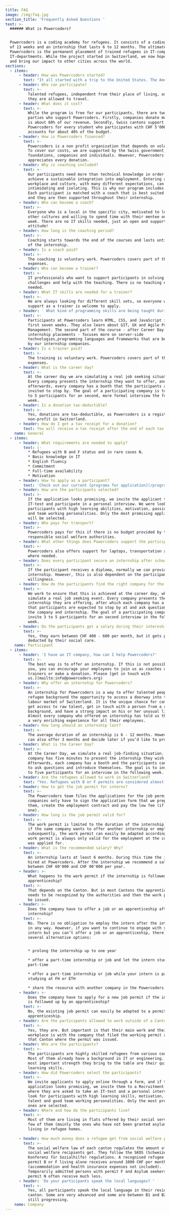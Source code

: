 ```yaml
---
title: FAQ
image: /img/faq.jpg
section_title: 'Frequently Asked Questions '
text: >-
  ###### What is Powercoders?


  Powercoders is a coding academy for refugees. It consists of a coding bootcamp
  of 13 weeks and an internship that lasts 6 to 12 months. The ultimate goal of
  Powercoders is the permanent placement of trained refugees in IT-companies and
  IT-departments. While the project started in Switzerland, we now hope to grow
  and bring our impact to other cities across the world.
sections:
  - items:
      - header: How was Powercoders started?
        text: "It all started with a trip to the United States. The American government invited an entrepreneur of each European country.\r\n\nFounder Christian Hirsig met two entrepreneurs there, one with a cooking school for refugees, one with a coding academy for women. At this time, the refugee crisis in Europe was all over the news. Driven by the energy to help, the idea of Powercoders was born."
      - header: Who can participate?
        text: >-
          Talented refugees, independent from their place of living, as long as
          they are allowed to travel.
      - header: What does it cost?
        text: >-
          While the program is free for our participants, there are two main
          parties who support Powercoders. Firstly, companies donate money what
          is about 60% of our revenue. Secondly, Swiss cantons support
          Powercoders for every student who participates with CHF 5'000 what
          accounts for about 40% of the budget.
      - header: How is Powercoders financed?
        text: >-
          Powercoders is a non profit organisation that depends on volunteers.
          To cover our costs, we are supported by the Swiss government,
          foundations, companies and individuals. However, Powercoders
          appreciates every donation.
      - header: Why is coaching included?
        text: >-
          Our participants need more than technical knowledge in order to
          achieve a sustainable integration into employment. Entering a new
          workplace and culture, with many different expectations, can be
          intimidating and isolating. This is why our program includes a coach.
          Each participant is matched with a coach that is best suited for them,
          and they are then supported throughout their internship.
      - header: Who can become a coach?
        text: >-
          Everyone who is a local in the specific city, motivated to learn about
          other cultures and willing to spend time with their mentee once every
          week. There are no IT skills needed, just an open and supportive
          attitude!
      - header: How long is the coaching period?
        text: >-
          Coaching starts towards the end of the courses and lasts until the end
          of the internship.
      - header: Is a coach paid?
        text: >-
          The coaching is voluntary work. Powercoders covers part of the
          expenses.
      - header: Who can become a trainer?
        text: >-
          IT professionals who want to support participants in solving IT
          challenges and help with the teaching. There is no teaching experience
          needed.
      - header: What IT skills are needed for a trainer?
        text: >-
          We are always looking for different skill sets, so everyone willing to
          support as a trainer is welcome to apply.
      - header: ' What kind of programming skills are being taught during the first 3 months in the coding bootcamp?'
        text: >-
          Participants at Powercoders learn HTML, CSS, and JavaScript in the
          first seven weeks. They also learn about GIT, UX and Agile Project
          Management. The second part of the course - after Career Day and
          internship placements - focuses more on server-side
          technologies,programming languages and frameworks that are being used
          by our internship companies.
      - header: Is a trainer paid?
        text: >-
          The training is voluntary work. Powercoders covers part of the
          expenses.
      - header: What is the career day?
        text: >-
          At the career day we are simulating a real job seeking situation.
          Every company presents the internship they want to offer, and
          afterwards, every company has a booth that the participants are
          invited to stop by. The goal of a participating company is to invite 3
          to 5 participants for an second, more formal interview the following
          week.
      - header: Is a donation tax-deductible?
        text: >-
          Yes, donations are tax-deductible, as Powercoders is a registered
          non-profit in Switzerland.
      - header: How do I get a tax receipt for a donation?
        text: You will receive a tax receipt after the end of each tax year.
    name: General
  - items:
      - header: What requirements are needed to apply?
        text: |-
          * Refugees with B and F status and in rare cases N.
          * Basic knowledge in IT
          * English fluency
          * Commitment
          * Full-time availability
          * Motivation
      - header: How to apply as a participant?
        text: 'Check out our current [programs for application](/program)'
      - header: How are the participants selected?
        text: >-
          If the application looks promising, we invite the applicant to take an
          IT-test and participate in a personal interview. We were looking for
          participants with high learning abilities, motivation, passion, talent
          and team working personalities. Only the most promising applicants
          will be selected.
      - header: Who pays for transport?
        text: >-
          Powercoders pays for this if there is no budget provided by the
          responsible social welfare authorities.
      - header: What other things does Powercoders support the participants with?
        text: >-
          Powercoders also offers support for laptops, transportation and food
          where needed.
      - header: Does every participant secure an internship after school?
        text: >-
          If the participant receives a diploma, normally we can provide an
          internship. However, this is also dependent on the participant’s
          willingness.
      - header: How do the participants find the right company for the internship?
        text: >-
          We work to ensure that this is achieved at the career day, where we
          simulate a real job seeking event. Every company presents the
          internship they are offering, after which each company has a booth
          that participants are expected to stop by at and ask questions about
          the company and internship. The goal of a participating company is to
          invite 3 to 5 participants for an second interview in the following
          week.
      - header: Do the participants get a salary during their internship?
        text: >-
          Yes, they earn between CHF 400 - 600 per month, but it gets partly
          deducted by their social care.
    name: Participant
  - items:
      - header: 'I have an IT company, how can I help Powercoders?'
        text: >-
          The best way is to offer an internship. If this is not possible for
          you, you can encourage your employees to join us as coaches or
          trainers or make a donation. Please [get in touch with
          us.](mailto:info@powercoders.org)
      - header: Why offer an internship for Powercoders?
        text: >-
          An internship for Powercoders is a way to offer talented people from a
          refugee background the opportunity to access a doorway into the IT
          labour market of Switzerland. It is the unique chance for companies to
          get access to raw talent, get in touch with a person from a refugee
          background, and have a strong impact on his or her unusual life story.
          Almost every company who offered an internship has told us that it was
          a very enriching experience for all their employees.
      - header: How long should an internship last?
        text: >-
          The average duration of an internship is 6 - 12 months. However you
          can also offer 3 months and decide later if you’d like to prolong it.
      - header: What is the Career Day?
        text: >-
          At the Career Day, we simulate a real job-finding situation. Each
          company has five minutes to present the internship they wish to offer.
          Afterwards, each company has a booth and the participants can stop by
          to ask questions and introduce themselves. The goal is to invite three
          to five participants for an interview in the following week.
      - header: Are the refugees allowed to work in Switzerland?
        text: "Yes. Refugees with B or F permits are considered almost like Swiss welfare recipients. The state wants them to be integrated, have a job and become independent. The same goes for temporarily-admitted foreigners with F status.\r\n\nAsylum seekers with permit N are theoretically allowed to work, but have more difficulties getting a work permit because of the priority for people living in Switzerland."
      - header: How to get the job permit for interns?
        text: >-
          The Powercoders team files the applications for the job permits. The
          companies only have to sign the application form that we prepare for
          them, create the employment contract and pay the low fee (if there is
          one).
      - header: How long is the job permit valid for?
        text: >-
          The work permit is limited to the duration of the internship. However,
          if the same company wants to offer another internship or employment
          subsequently, the work permit can easily be adapted accordingly. A
          work permit is always only valid for the employment at the company it
          was applied for.
      - header: What is the recommended salary? Why?
        text: >-
          An internship lasts at least 6 months. During this time the intern is
          hired at Powercoders. After the internship we recommend a salary
          between CHF 60'000 and CHF 90'000 per year.
      - header: >-
          What happens to the work permit if the internship is followed up by a
          apprenticeship?
        text: >-
          That depends on the Canton. But in most Cantons the apprenticeship
          needs to be recognized by the authorities and then the work permit can
          be issued.
      - header: >-
          Does the company have to offer a job or an apprenticeship after the
          internship?
        text: >-
          No. There is no obligation to employ the intern after the internship
          in any way. However, if you want to continue to engage with your
          intern but you can’t offer a job or an apprenticeship, there are
          several alternative options:


          * prolong the internship up to one year 

          * offer a part-time internship or job and let the intern study German
          part-time 

          * offer a part-time internship or job while your intern is part-time
          studying at FH or ETH 

          * share the resource with another company in the Powercoders network
      - header: >-
          Does the company have to apply for a new job permit if the internship
          is followed up by an apprenticeship?
        text: >-
          No, the existing job permit can easily be adapted to a permit for an
          apprenticeship.
      - header: Are the participants allowed to work outside of a Canton?
        text: >-
          Yes, they are. But important is that their main work and their
          workplace is with the company that filed the working permit and within
          that Canton where the permit was issued.
      - header: Who are the participants?
        text: >-
          The participants are highly skilled refugees from various countries.
          Most of them already have a background in IT or engineering. But, the
          most important strength they bring to the table are their quick
          learning skills.
      - header: How did Powercoders select the participants?
        text: >-
          We invite applicants to apply online through a form, and if the
          application looks promising, we invite them to a Recruitment Day,
          where they are asked to take an IT-test and a personal interview. We
          look for participants with high learning skills, motivation, passion,
          talent and good team working personalities. Only the most promising
          ones are selected.
      - header: Where and how do the participants live?
        text: >-
          Most of them are living in flats offered by their social service. A
          few of them (mainly the ones who have not been granted asylum) are
          living in refugee homes.
                      
      - header: How much money does a refugee get from social welfare per month?
        text: >-
          The social welfare law of each canton regulates the amount of money
          social welfare recipients get. They follow the SKOS (Schweizerische
          Konferenz für Sozialhilfe) regulations. A recognised refugee with
          permit B or F living alone receives around 1000 CHF per month
          (accommodation and health insurance expenses not included).
          Temporarily admitted persons with permit F and Asylum seekers with
          permit N often receive much less.
      - header: 'Do your participants speak the local languages? '
        text: >-
          Yes, all participants speak the local language in their residence
          canton. Some are very advanced and some are between B1 and B2  and
          still progressing.
    name: Company
---
```



